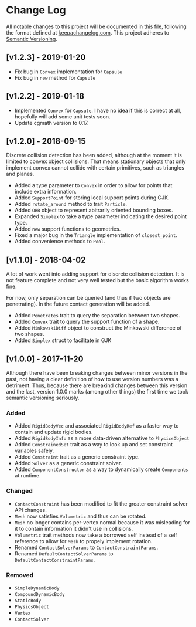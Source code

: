 # Change Log

All notable changes to this project will be documented in this file, following
the format defined at [keepachangelog.com](http://keepachangelog.com/).
This project adheres to [Semantic Versioning](http://semver.org/). 

## [v1.2.3] - 2019-01-20

- Fix bug in `Convex` implementation for `Capsule`
- Fix bug in `new` method for `Capsule`

## [v1.2.2] - 2019-01-18

- Implemented `Convex` for `Capsule`. I have no idea if this is correct at all,
  hopefully will add some unit tests soon.
- Update cgmath version to 0.17.

## [v1.2.0] - 2018-09-15

Discrete collision detection has been added, although at the moment it is 
limited to convex object collisions. That means stationary objects that only 
implement convex cannot collide with certain primitives, such as triangles and 
planes.

- Added a type parameter to `Convex` in order to allow for points that include extra information.
- Added `SupportPoint` for storing local support points during GJK.
- Added `rotate_around` method to trait `Particle`.
- Added `OBB` object to represent abitrarily oriented bounding boxes.
- Expanded `Simplex` to take a type parameter indicating the desired point type.
- Added `new` support functions to geometries. 
- Fixed a major bug in the `Triangle` implementation of `closest_point`.
- Added convenience methods to `Pool`.

## [v1.1.0] - 2018-04-02

A lot of work went into adding support for discrete collision detection. It is 
not feature complete and not very well tested but the basic algorithm works fine.

For now, only separation can be queried (and thus if two objects are penetrating). 
In the future contact generation will be added.

- Added `Penetrates` trait to query the separation between two shapes.
- Added `Convex` trait to query the support function of a shape.
- Added `MinkowskiDiff` object to construct the Minkowski difference of two shapes.
- Added `Simplex` struct to facilitate in GJK

## [v1.0.0] - 2017-11-20

Although there have been breaking changes between minor versions in the past,
not having a clear definition of how to use version numbers was a detriment. 
Thus, because there are breakind changes between this version and the last, 
version 1.0.0 marks (among other things) the first time we took semantic 
versioning seriously.

### Added

- Added `RigidBodyVec` and associated `RigidBodyRef` as a faster way to contain and update rigid bodies.
- Added `RigidBodyInfo` as a more data-driven alternative to `PhysicsObject`
- Added `ConstrainedSet` trait as a way to look up and set constraint variables safely.
- Added `Constraint` trait as a generic constraint type.
- Added `Solver` as a generic constraint solver.
- Added `ComponentConstructor` as a way to dynamically create `Components` at runtime. 

### Changed

- `ContactConstraint` has been modified to fit the greater constraint solver API changes.
- `Mesh` now satisfies `Volumetric` and thus can be rotated.
- `Mesh` no longer contains per-vertex normal because it was misleading for it
  to contain information it didn't use in collisions. 
- `Volumetric` trait methods now take a borrowed self instead of a self reference to allow 
  for `Mesh` to propely implement rotation.
- Renamed `ContactSolverParams` to `ContactConstraintParams`.
- Renamed `DefaultContactSolverParams` to `DefaultContactConstraintParams`.

### Removed 

- `SimpleDynamicBody`
- `CompoundDynamicBody`
- `StaticBody`
- `PhysicsObject`
- `Vertex`
- `ContactSolver`
